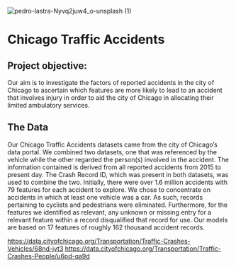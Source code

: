 ![pedro-lastra-Nyvq2juw4_o-unsplash (1)](https://user-images.githubusercontent.com/75818628/129616561-9e4b9e88-1bce-499f-89b1-88dc448d0dcc.jpg)
# Chicago Traffic Accidents

## Project objective: 
Our aim is to investigate the factors of reported accidents in the city of Chicago to ascertain which features are more likely to lead to an accident that involves injury in order to aid the city of Chicago in allocating their limited ambulatory services.

## The Data
Our Chicago Traffic Accidents datasets came from the city of Chicago’s data portal. We combined two datasets, one that was referenced by the vehicle while the other regarded the person(s) involved in the accident. The information contained is derived from all reported accidents from 2015 to present day. The Crash Record ID, which was present in both datasets, was used to combine the two. Initially, there were over 1.6 million accidents with 79 features for each accident to explore. We chose to concentrate on accidents in which at least one vehicle was a car.  As such, records pertaining to cyclists and pedestrians were eliminated. Furthermore, for the features we identified as relevant, any unknown or missing entry for a relevant feature within a record disqualified that record for use. Our models are based on 17 features of roughly 162 thousand accident records. 

https://data.cityofchicago.org/Transportation/Traffic-Crashes-Vehicles/68nd-jvt3
https://data.cityofchicago.org/Transportation/Traffic-Crashes-People/u6pd-qa9d














